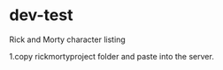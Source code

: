 # dev-test
Rick and Morty character listing

1.copy rickmortyproject folder and paste into the server.
